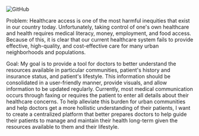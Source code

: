 ![GitHub](https://img.shields.io/github/license/mn2825/COMS_4995)

Problem: 
Healthcare access is one of the most harmful inequities that exist in our country today. Unfortunately, taking control of one's own healthcare and health requires medical literacy, money, employment, and food access. Because of this, it is clear that our current healthcare system fails to provide effective, high-quality, and cost-effective care for many urban neighborhoods and populations. 

Goal:
My goal is to provide a tool for doctors to better understand the resources available in particular communities, patient's history and insurance status, and patient's lifestyle. This information should be consolidated in a user-friendly manner, provide visuals, and allow information to be updated regularly. Currently, most medical communication occurs through faxing or requires the patient to enter all details about their healthcare concerns. To help alleviate this burden for urban communities and help doctors get a more hollistic understanding of their patients, I want to create a centralized platform that better prepares doctors to help guide their patients to manage and maintain their health long-term given the resources available to them and their lifestyle.
